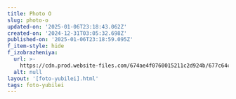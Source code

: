 ```yaml
---
title: Photo O
slug: photo-o
updated-on: '2025-01-06T23:18:43.062Z'
created-on: '2024-12-31T03:05:32.698Z'
published-on: '2025-01-06T23:18:59.095Z'
f_item-style: hide
f_izobrazheniya:
  url: >-
    https://cdn.prod.website-files.com/674ae4f0760015211c2d924b/677c64cf737a4b26b559d1e4_u1PM67qE2LE.jpg
  alt: null
layout: '[foto-yubilei].html'
tags: foto-yubilei
---
```



